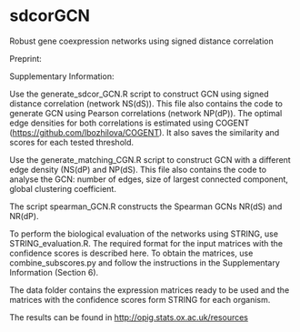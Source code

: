 # sdcorGCN
Robust gene coexpression networks using signed distance correlation

Preprint:

Supplementary Information:

Use the generate_sdcor_GCN.R script to construct GCN using signed distance correlation (network NS(dS)). This file also contains the code to generate GCN using Pearson correlations (network NP(dP)). The optimal edge densities for both correlations is estimated using COGENT (https://github.com/lbozhilova/COGENT). It also saves the similarity and scores for each tested threshold.

Use the generate_matching_CGN.R script to construct GCN with a different edge density (NS(dP) and NP(dS). This file also contains the code to analyse the GCN: number of edges, size of largest connected component, global clustering coefficient.

The script spearman_GCN.R constructs the Spearman GCNs NR(dS) and NR(dP).

To perform the biological evaluation of the networks using STRING, use STRING_evaluation.R. The required format for the input matrices with the confidence scores is described here. To obtain the matrices, use combine_subscores.py and follow the instructions in the Supplementary Information (Section 6).

The data folder contains the expression matrices ready to be used and the matrices with the confidence scores form STRING for each organism.

The results can be found in http://opig.stats.ox.ac.uk/resources
